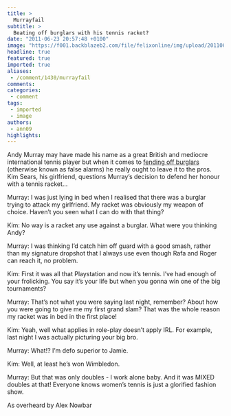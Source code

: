 ```yaml
---
title: >
  Murrayfail
subtitle: >
  Beating off burglars with his tennis racket?
date: "2011-06-23 20:57:48 +0100"
image: "https://f001.backblazeb2.com/file/felixonline/img/upload/201106232157-felix-murray_798430c.jpg"
headline: true
featured: true
imported: true
aliases:
 - /comment/1430/murrayfail
comments:
categories:
 - comment
tags:
 - imported
 - image
authors:
 - ann09
highlights:
---
```


Andy Murray may have made his name as a great British and mediocre international tennis player but when it comes to [fending off burglars](http://www.thisislondon.co.uk/standard/article-23960557-murray-leaps-out-of-bed-to-tackle-burglars-armed-with-tennis-racket.do) (otherwise known as false alarms) he really ought to leave it to the pros. Kim Sears, his girlfriend, questions Murray’s decision to defend her honour with a tennis racket...

Murray: I was just lying in bed when I realised that there was a burglar trying to attack my girlfriend. My racket was obviously my weapon of choice. Haven’t you seen what I can do with that thing?

Kim: No way is a racket any use against a burglar. What were you thinking Andy?

Murray: I was thinking I’d catch him off guard with a good smash, rather than my signature dropshot that I always use even though Rafa and Roger can reach it, no problem.

Kim: First it was all that Playstation and now it’s tennis. I’ve had enough of your frolicking. You say it’s your life but when you gonna win one of the big tournaments?

Murray: That’s not what you were saying last night, remember? About how you were going to give me my first grand slam? That was the whole reason my racket was in bed in the first place!

Kim: Yeah, well what applies in role-play doesn’t apply IRL. For example, last night I was actually picturing your big bro.

Murray: What!? I’m defo superior to Jamie.

Kim: Well, at least he’s won Wimbledon.

Murray: But that was only doubles - I work alone baby. And it was MIXED doubles at that! Everyone knows women’s tennis is just a glorified fashion show.

As overheard by Alex Nowbar
